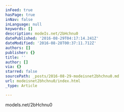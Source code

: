 ```yaml
---
inFeed: true
hasPage: true
inNav: false
inLanguage: null
keywords: []
description: modeIs.net/2bHchnu0
datePublished: '2016-08-29T04:17:14.241Z'
dateModified: '2016-08-28T00:37:11.712Z'
authors: []
publisher: {}
title: ''
author: []
via: {}
starred: false
sourcePath: _posts/2016-08-29-modeisnet2bhchnu0.md
url: modeisnet2bhchnu0/index.html
_type: Article

---
```

modeIs.net/2bHchnu0